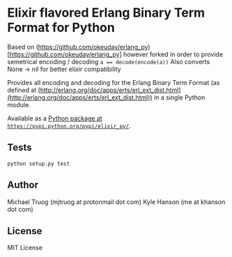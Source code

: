 Elixir flavored Erlang Binary Term Format for Python
====================================

Based on (https://github.com/okeuday/erlang_py)[https://github.com/okeuday/erlang_py] however forked in order to provide semetrical encoding / decoding `a == decode(encode(a))` Also converts None -> nil for better elixir compatibility

Provides all encoding and decoding for the Erlang Binary Term Format
(as defined at [http://erlang.org/doc/apps/erts/erl_ext_dist.html](http://erlang.org/doc/apps/erts/erl_ext_dist.html))
in a single Python module.

Available as a [Python package at `https://pypi.python.org/pypi/elixir_py/`](https://pypi.python.org/pypi/elixir_py/).

Tests
-----

    python setup.py test

Author
------

Michael Truog (mjtruog at protonmail dot com)
Kyle Hanson (me at khanson dot com)

License
-------

MIT License

